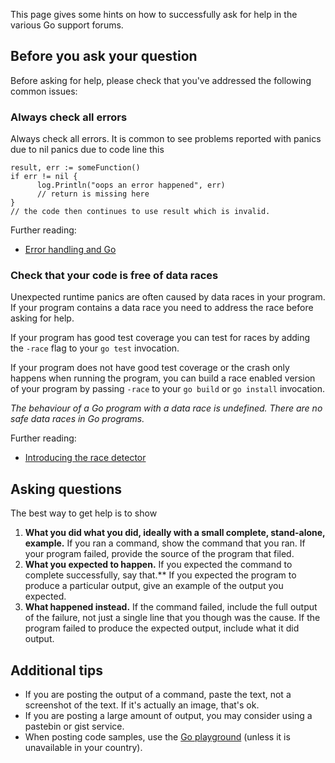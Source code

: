 This page gives some hints on how to successfully ask for help in the various Go support forums.

## Before you ask your question

Before asking for help, please check that you've addressed the following common issues:

### Always check all errors

Always check all errors. It is common to see problems reported with panics due to nil panics due to code line this
```
result, err := someFunction()
if err != nil {
      log.Println("oops an error happened", err)
      // return is missing here
}
// the code then continues to use result which is invalid.
```

Further reading:
- [Error handling and Go][0] 

### Check that your code is free of data races

Unexpected runtime panics are often caused by data races in your program. If your program contains a data race you need to address the race before asking for help.

If your program has good test coverage you can test for races by adding the `-race` flag to your `go test` invocation.

If your program does not have good test coverage or the crash only happens when running the program, you can build a race enabled version of your program by passing `-race` to your `go build` or `go install` invocation.

_The behaviour of a Go program with a data race is undefined. There are no safe data races in Go programs._

Further reading:
- [Introducing the race detector][1]

## Asking questions

The best way to get help is to show 

1. **What you did what you did, ideally with a small complete, stand-alone, example.** 
  If you ran a command, show the command that you ran. If your program failed, provide the source of the program that filed.
2. **What you expected to happen.** If you expected the command to complete successfully, say that.**
  If you expected the program to produce a particular output, give an example of the output you expected.
3. **What happened instead.**
  If the command failed, include the full output of the failure, not just a single line that you though was the cause. If the program failed to produce the expected output, include what it did output.

## Additional tips

- If you are posting the output of a command, paste the text, not a screenshot of the text. If it's actually an image, that's ok.
- If you are posting a large amount of output, you may consider using a pastebin or gist service.
- When posting code samples, use the [Go playground][2] (unless it is unavailable in your country).

[0]: https://blog.golang.org/error-handling-and-go
[1]: https://blog.golang.org/race-detector
[2]: https://play.golang.org